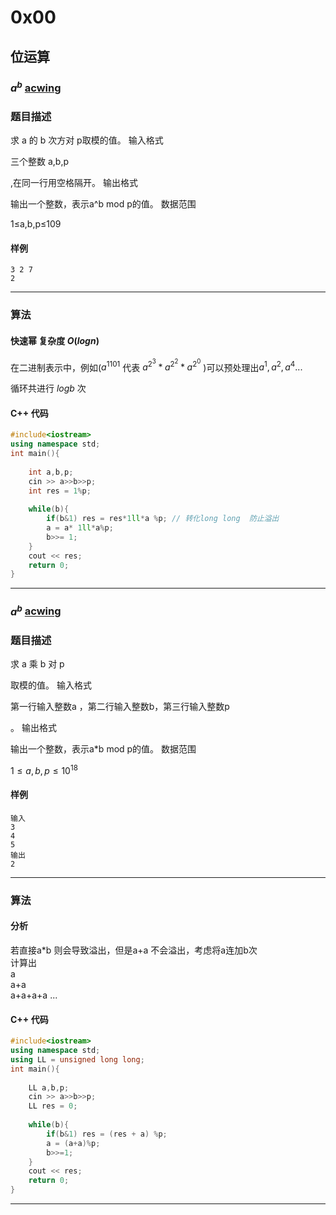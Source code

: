 # 0x00
## 位运算

### $a^b$ [acwing](https://www.acwing.com/problem/content/91/)
### 题目描述

求 a 的 b 次方对 p取模的值。
输入格式

三个整数 a,b,p

,在同一行用空格隔开。
输出格式

输出一个整数，表示a^b mod p的值。
数据范围

1≤a,b,p≤109


#### 样例

```
3 2 7
2
```


----------

### 算法
#### 快速幂  复杂度 $O(logn)$

在二进制表示中，例如($a^{1101}$ 代表 $a^{2^{3}}*a^{2^{2}}*a^{2^{0}}$ )可以预处理出$a^1,a^2,a^4 ...$

循环共进行 $logb$ 次
#### C++ 代码
```c++
#include<iostream>
using namespace std;
int main(){
    
    int a,b,p;
    cin >> a>>b>>p;
    int res = 1%p; 
    
    while(b){
        if(b&1) res = res*1ll*a %p; // 转化long long  防止溢出
        a = a* 1ll*a%p;
        b>>= 1;
    }
    cout << res;
    return 0;
}
```
---
### $a^b$ [acwing](https://www.acwing.com/problem/content/90/)
### 题目描述
求 a 乘 b 对 p

取模的值。
输入格式

第一行输入整数a
，第二行输入整数b，第三行输入整数p

。
输出格式

输出一个整数，表示a*b mod p的值。
数据范围

$1≤a,b,p≤10^{18}$

#### 样例

```
输入
3
4
5
输出
2
```


----------

### 算法
#### 分析
若直接a*b 则会导致溢出，但是a+a 不会溢出，考虑将a连加b次  
计算出  
a  
a+a  
a+a+a+a ...

#### C++ 代码
```c++
#include<iostream>
using namespace std;
using LL = unsigned long long;
int main(){
    
    LL a,b,p;
    cin >> a>>b>>p;
    LL res = 0;
    
    while(b){
        if(b&1) res = (res + a) %p;
        a = (a+a)%p;
        b>>=1;
    }
    cout << res;
    return 0;
}
```
---